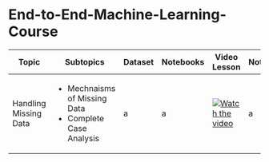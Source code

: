 # End-to-End-Machine-Learning-Course

|Topic  |Subtopics  |Dataset  |Notebooks  |Video Lesson |Notes  |
|---|---|---|---|---|---|
|Handling Missing Data  |<ul><li>Mechnaisms of Missing Data</li><li>Complete Case Analysis</li></ul> | a | a | [![Watch the video](https://img.youtube.com/vi/nTQUwghvy5Q/default.jpg)](https://youtu.be/hnuXBN4JCTs) | a

